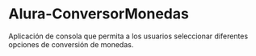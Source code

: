 # Alura-ConversorMonedas
Aplicación de consola que permita a los usuarios seleccionar diferentes opciones de conversión de monedas.
